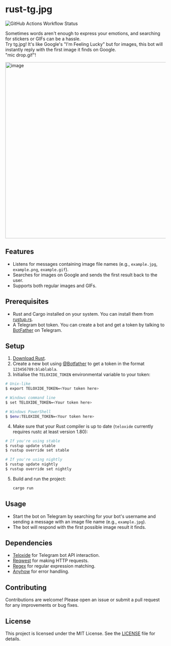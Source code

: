 # rust-tg.jpg
![GitHub Actions Workflow Status](https://img.shields.io/github/actions/workflow/status/akira02/rust-tg.jpg/fly-deploy.yml)

Sometimes words aren't enough to express your emotions, and searching for stickers or GIFs can be a hassle.  
Try tg.jpg! It's like Google's "I'm Feeling Lucky" but for images, this bot will instantly reply with the first image it finds on Google.  
"mic drop.gif"!  

<img width="554" alt="image" src="https://github.com/user-attachments/assets/2bedf066-e1ee-4354-92d0-ca2e2c39e73e" />


## Features

- Listens for messages containing image file names (e.g., `example.jpg`, `example.png`, `example.gif`).
- Searches for images on Google and sends the first result back to the user.
- Supports both regular images and GIFs.

## Prerequisites

- Rust and Cargo installed on your system. You can install them from [rustup.rs](https://rustup.rs/).
- A Telegram bot token. You can create a bot and get a token by talking to [BotFather](https://t.me/botfather) on Telegram.

## Setup

1.  [Download Rust](http://rustup.rs/).
2.  Create a new bot using [@Botfather](https://t.me/botfather) to get a token in the format `123456789:blablabla`.
3.  Initialise the `TELOXIDE_TOKEN` environmental variable to your token:

```bash
# Unix-like
$ export TELOXIDE_TOKEN=<Your token here>

# Windows command line
$ set TELOXIDE_TOKEN=<Your token here>

# Windows PowerShell
$ $env:TELOXIDE_TOKEN=<Your token here>
```

4.  Make sure that your Rust compiler is up to date (`teloxide` currently requires rustc at least version 1.80):

```bash
# If you're using stable
$ rustup update stable
$ rustup override set stable

# If you're using nightly
$ rustup update nightly
$ rustup override set nightly
```

5. Build and run the project:

   ```bash
   cargo run
   ```

## Usage

- Start the bot on Telegram by searching for your bot's username and sending a message with an image file name (e.g., `example.jpg`).
- The bot will respond with the first possible image result it finds.

## Dependencies

- [Teloxide](https://github.com/teloxide/teloxide) for Telegram bot API interaction.
- [Reqwest](https://github.com/seanmonstar/reqwest) for making HTTP requests.
- [Regex](https://github.com/rust-lang/regex) for regular expression matching.
- [Anyhow](https://github.com/dtolnay/anyhow) for error handling.

## Contributing

Contributions are welcome! Please open an issue or submit a pull request for any improvements or bug fixes.

## License

This project is licensed under the MIT License. See the [LICENSE](LICENSE) file for details.
